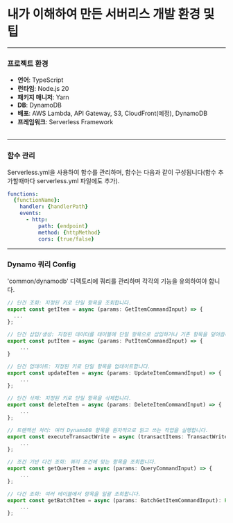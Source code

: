 # 내가 이해하여 만든 서버리스 개발 환경 및 팁

---
### 프로젝트 환경
- **언어**: TypeScript<br/>
- **런타임**: Node.js 20<br/>
- **패키지 매니저**: Yarn<br/>
- **DB**: DynamoDB<br/>
- **배포**: AWS Lambda, API Gateway, S3, CloudFront(예정), DynamoDB<br/>
- **프레임워크**: Serverless Framework<br/><br/>
---

### 함수 관리
Serverless.yml을 사용하여 함수를 관리하며, 함수는 다음과 같이 구성됩니다(함수 추가할때마다 serverless.yml 파일에도 추가).
```yaml
functions:
  {functionName}:
    handler: {handlerPath}
    events:
      - http:
          path: {endpoint}
          method: {httpMethod}
          cors: {true/false}
```  
---
### Dynamo 쿼리 Config
'common/dynamodb' 디렉토리에 쿼리를 관리하며 각각의 기능을 유의하여야 합니다.
```typescript
// 단건 조회: 지정된 키로 단일 항목을 조회합니다.
export const getItem = async (params: GetItemCommandInput) => {
  ...
};

// 단건 삽입/생성: 지정된 데이터를 테이블에 단일 항목으로 삽입하거나 기존 항목을 덮어씁니다.
export const putItem = async (params: PutItemCommandInput) => {
    ...
}

// 단건 업데이트: 지정된 키로 단일 항목을 업데이트합니다.
export const updateItem = async (params: UpdateItemCommandInput) => {
    ...
};

// 단건 삭제: 지정된 키로 단일 항목을 삭제합니다.
export const deleteItem = async (params: DeleteItemCommandInput) => {
    ...
};

// 트랜잭션 처리: 여러 DynamoDB 항목을 원자적으로 읽고 쓰는 작업을 실행합니다.
export const executeTransactWrite = async (transactItems: TransactWriteItemsCommandInput) => {
    ...
};

// 조건 기반 다건 조회: 쿼리 조건에 맞는 항목을 조회합니다.
export const getQueryItem = async (params: QueryCommandInput) => {
    ...
};

// 다건 조회: 여러 테이블에서 항목을 일괄 조회합니다.
export const getBatchItem = async (params: BatchGetItemCommandInput): Promise<any> => {
    ...
};

```
